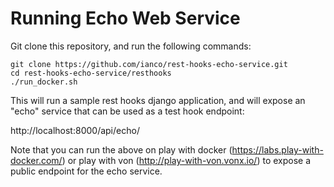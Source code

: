 
# Running Echo Web Service

Git clone this repository, and run the following commands:

```
git clone https://github.com/ianco/rest-hooks-echo-service.git
cd rest-hooks-echo-service/resthooks
./run_docker.sh
```

This will run a sample rest hooks django application, and will expose an "echo" service that can be used as a test hook endpoint:

http://localhost:8000/api/echo/

Note that you can run the above on play with docker (https://labs.play-with-docker.com/) or play with von (http://play-with-von.vonx.io/) to expose a public endpoint for the echo service.
